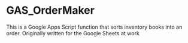 # GAS_OrderMaker
This is a Google Apps Script function that sorts inventory books into an order. Originally written for the Google Sheets at work
